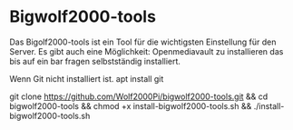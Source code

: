 # Bigwolf2000-tools

Das Bigolf2000-tools ist ein Tool für die wichtigsten Einstellung für den Server.
Es gibt auch eine Möglichkeit: 
Openmediavault zu installieren das bis auf ein bar fragen selbstständig installiert.

Wenn Git nicht installiert ist. apt install git 

git clone https://github.com/Wolf2000Pi/bigwolf2000-tools.git && cd bigwolf2000-tools && chmod +x install-bigwolf2000-tools.sh && ./install-bigwolf2000-tools.sh
